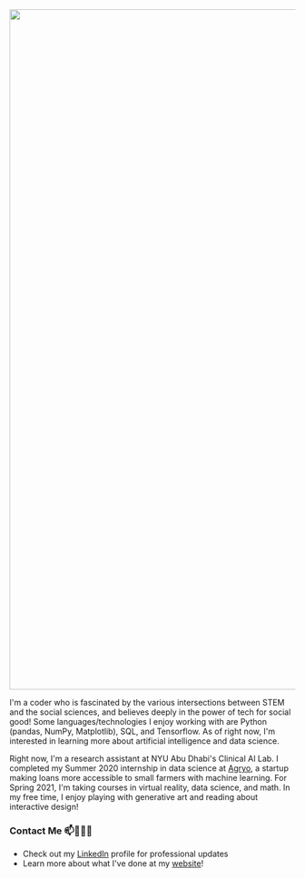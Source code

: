 
<img src = "https://github.com/vnling/vnling/blob/master/bw-banner-text.gif" width = 1200>

I'm a coder who is fascinated by the various intersections between STEM and the social sciences, and believes deeply in the power of tech for social good! Some languages/technologies I enjoy working with are Python (pandas, NumPy, Matplotlib), SQL, and Tensorflow. As of right now, I'm interested in learning more about artificial intelligence and data science. 

Right now, I'm a research assistant at NYU Abu Dhabi's Clinical AI Lab. I completed my Summer 2020 internship in data science at [Agryo](https://www.agryo.com/), a startup making loans more accessible to small farmers with machine learning. For Spring 2021, I'm taking courses in virtual reality, data science, and math. In my free time, I enjoy playing with generative art and reading about interactive design!

### Contact Me 📫👩🏻‍💻
- Check out my [LinkedIn](https://linkedin.com/in/veenisling) profile for professional updates
- Learn more about what I've done at my [website](https://vnling.github.io/)!
